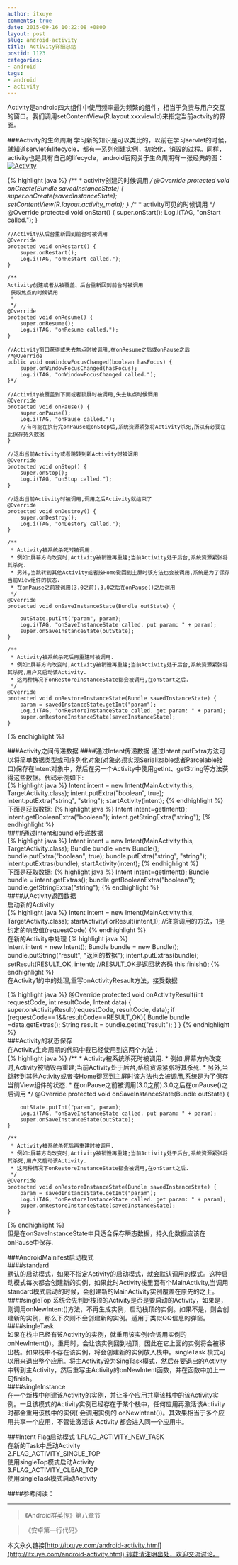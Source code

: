 ```yaml
---
author: itxuye
comments: true
date: 2015-09-16 10:22:08 +0800
layout: post
slug: android-activity
title: Activity详细总结
postid: 1123
categories: 
- android
tags:
- android
- activity
---   
```

Activity是android四大组件中使用频率最为频繁的组件，相当于负责与用户交互的窗口。我们调用setContentView(R.layout.xxxviewId)来指定当前actvity的界面。  

###Activity的生命周期
学习新的知识是可以类比的，以前在学习servlet的时候，就知道servlet有lifecycle，都有一系列创建实例，初始化，销毁的过程。同样，activity也是具有自己的lifecycle，android官网关于生命周期有一张经典的图：
[![Activity](http://7s1s78.com1.z0.glb.clouddn.com/activity_lifecycle.png)](http://7s1s78.com1.z0.glb.clouddn.com/activity_lifecycle.png)
<!-- more -->    
{% highlight java %}
    /**
     * activity创建的时候调用
     */
@Override
    protected void onCreate(Bundle savedInstanceState) {
        super.onCreate(savedInstanceState);
        setContentView(R.layout.activity_main);
 ｝
  /**
     * activity可见的时候调用
     */
    @Override
    protected void onStart() {
        super.onStart();
        Log.i(TAG, "onStart called.");
    }

    //Activity从后台重新回到前台时被调用
    @Override
    protected void onRestart() {
        super.onRestart();
        Log.i(TAG, "onRestart called.");
    }

    /**
    Activity创建或者从被覆盖、后台重新回到前台时被调用
     获取焦点的时候调用
     *
     */
    @Override
    protected void onResume() {
        super.onResume();
        Log.i(TAG, "onResume called.");
    }

    //Activity窗口获得或失去焦点时被调用,在onResume之后或onPause之后
    /*@Override
    public void onWindowFocusChanged(boolean hasFocus) {
        super.onWindowFocusChanged(hasFocus);
        Log.i(TAG, "onWindowFocusChanged called.");
    }*/

    //Activity被覆盖到下面或者锁屏时被调用,失去焦点时候调用
    @Override
    protected void onPause() {
        super.onPause();
        Log.i(TAG, "onPause called.");
        //有可能在执行完onPause或onStop后,系统资源紧张将Activity杀死,所以有必要在此保存持久数据
    }

    //退出当前Activity或者跳转到新Activity时被调用
    @Override
    protected void onStop() {
        super.onStop();
        Log.i(TAG, "onStop called.");
    }

    //退出当前Activity时被调用,调用之后Activity就结束了
    @Override
    protected void onDestroy() {
        super.onDestroy();
        Log.i(TAG, "onDestory called.");
    }

    /**
     * Activity被系统杀死时被调用.
     * 例如:屏幕方向改变时,Activity被销毁再重建;当前Activity处于后台,系统资源紧张将其杀死.
     * 另外,当跳转到其他Activity或者按Home键回到主屏时该方法也会被调用,系统是为了保存当前View组件的状态.
     * 在onPause之前被调用(3.0之前).3.0之后在onPause()之后调用
     */
    @Override
    protected void onSaveInstanceState(Bundle outState) {

        outState.putInt("param", param);
        Log.i(TAG, "onSaveInstanceState called. put param: " + param);
        super.onSaveInstanceState(outState);
    }

    /**
     * Activity被系统杀死后再重建时被调用.
     * 例如:屏幕方向改变时,Activity被销毁再重建;当前Activity处于后台,系统资源紧张将其杀死,用户又启动该Activity.
     * 这两种情况下onRestoreInstanceState都会被调用,在onStart之后.
     */
    @Override
    protected void onRestoreInstanceState(Bundle savedInstanceState) {
        param = savedInstanceState.getInt("param");
        Log.i(TAG, "onRestoreInstanceState called. get param: " + param);
        super.onRestoreInstanceState(savedInstanceState);
    }
{% endhighlight %}  
  
###Activity之间传递数据
####通过Intent传递数据
通过Intent.putExtra方法可以将简单数据类型或可序列化对象(对象必须实现Serializable或者Parcelable接口)保存在Intent对象中，然后在另一个Activity中使用getInt、getString等方法获得这些数据。代码示例如下:  
{% highlight java %}
  Intent intent = new Intent(MainActivity.this, TargetActivity.class);
  intent.putExtra("boolean", true); 
  intent.putExtra("string", "string");
  startActivity(intent);
{% endhighlight %}   
下面是获取数据:
{% highlight java %}
 Intent intent=getIntent();
 intent.getBooleanExtra("boolean"); 
 intent.getStringExtra("string");
{% endhighlight %}     
####通过Intent和bundle传递数据  
{% highlight java %}
  Intent intent = new Intent(MainActivity.this, TargetActivity.class);
  Bundle bundle =new Bundle();
  bundle.putExtra("boolean", true); 
  bundle.putExtra("string", "string");
  intent.putExtras(bundle);
  startActivity(intent);
{% endhighlight %}   
下面是获取数据:
{% highlight java %}
 Intent intent=getIntent();
 Bundle bundle = intent.getExtras();
 bundle.getBooleanExtra("boolean"); 
 bundle.getStringExtra("string");
{% endhighlight %}    
####从Activity返回数据  
启动新的Activity  
{% highlight java %}
  Intent intent = new Intent(MainActivity.this, TargetActivity.class);
  startActivityForResult(intent,1); //注意调用的方法，1是约定的响应值(requestCode)
{% endhighlight %}    
在新的Activity中处理
{% highlight java %}  
 Intent intent = new Intent(); 
 Bundle bundle = new Bundle();
 bundle.putString("result", "返回的数据"); 
 intent.putExtras(bundle); 
 setResult(RESULT_OK, intent); //RESULT_OK是返回状态码 this.finish();
{% endhighlight %}  
在Activity1的中的处理,重写onActivityResault方法，接受数据
  
{% highlight java %}
 @Override
    protected void onActivityResult(int requestCode, int resultCode, Intent data) {
        super.onActivityResult(requestCode, resultCode, data);
        if (requestCode==1&&resultCode==RESULT_OK){
		Bundle bundle =data.getExtras(); 
        String result = bundle.getInt("result");
     }
    }
{% endhighlight %}   
###Activity的状态保存  
在Activity生命周期的代码中我已经使用到这两个方法：  
{% highlight java %}
  /**
     * Activity被系统杀死时被调用.
     * 例如:屏幕方向改变时,Activity被销毁再重建;当前Activity处于后台,系统资源紧张将其杀死.
     * 另外,当跳转到其他Activity或者按Home键回到主屏时该方法也会被调用,系统是为了保存当前View组件的状态.
     * 在onPause之前被调用(3.0之前).3.0之后在onPause()之后调用
     */
    @Override
    protected void onSaveInstanceState(Bundle outState) {

        outState.putInt("param", param);
        Log.i(TAG, "onSaveInstanceState called. put param: " + param);
        super.onSaveInstanceState(outState);
    }

    /**
     * Activity被系统杀死后再重建时被调用.
     * 例如:屏幕方向改变时,Activity被销毁再重建;当前Activity处于后台,系统资源紧张将其杀死,用户又启动该Activity.
     * 这两种情况下onRestoreInstanceState都会被调用,在onStart之后.
     */
    @Override
    protected void onRestoreInstanceState(Bundle savedInstanceState) {
        param = savedInstanceState.getInt("param");
        Log.i(TAG, "onRestoreInstanceState called. get param: " + param);
        super.onRestoreInstanceState(savedInstanceState);
    }
{% endhighlight %}  
但是在onSaveInstanceState中只适合保存瞬态数据，持久化数据应该在onPause中保存.

###AndroidMainifest启动模式  
####standard  
默认的启动模式，如果不指定Activity的启动模式，就会默认调用的模式。这种启动模式每次都会创建新的实例，如果此时Activity栈里面有个MainActivity,当调用standard模式启动的时候，会创建新的MainActivity实例覆盖在原先的之上。  
####singleTop
系统会先判断栈顶的Activity是否是要启动的Activity，如果是，则调用onNewIntent()方法，不再生成实例，启动栈顶的实例。如果不是，则会创建新的实例，那么下次则不会创建新的实例。适用于类似QQ信息的弹窗。
####singleTask  
如果在栈中已经有该Activity的实例，就重用该实例(会调用实例的 onNewIntent())。重用时，会让该实例回到栈顶，因此在它上面的实例将会被移出栈。如果栈中不存在该实例，将会创建新的实例放入栈中。singleTask 模式可以用来退出整个应用。将主Activity设为SingTask模式，然后在要退出的Activity中转到主Activity，然后重写主Activity的onNewIntent函数，并在函数中加上一句finish。  
####singleInstance  
在一个新栈中创建该Activity的实例，并让多个应用共享该栈中的该Activity实例。一旦该模式的Activity实例已经存在于某个栈中，任何应用再激活该Activity时都会重用该栈中的实例( 会调用实例的 onNewIntent())。其效果相当于多个应用共享一个应用，不管谁激活该 Activity 都会进入同一个应用中。
  
###Intent Flag启动模式
 1.FLAG_ACTIVITY_NEW_TASK   
 在新的Task中启动Activity  
 2.FLAG_ACTIVITY_SINGLE_TOP  
 使用singleTop模式启动Activity  
 3.FLAG_ACTIVITY_CLEAR_TOP  
 使用singleTask模式启动Activity  
      


####参考阅读：  
  
---

> 《Android群英传》第八章节  
  
> 《安卓第一行代码》  
  
本文永久链接[http://itxuye.com/android-activity.html](http://itxuye.com/android-activity.html),转载请注明出处，欢迎交流讨论。  



